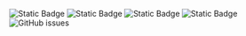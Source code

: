 ![Static Badge](https://img.shields.io/badge/blacklists-60-000000) ![Static Badge](https://img.shields.io/badge/blacklisted-3040546-cc0000) ![Static Badge](https://img.shields.io/badge/whitelisted-2242-00CC00) ![Static Badge](https://img.shields.io/badge/streaming_blacklist-28107-000000) ![GitHub issues](https://img.shields.io/github/issues/fabriziosalmi/blacklists)
